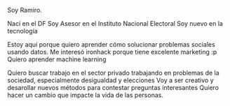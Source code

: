 Soy Ramiro. 

Nací en el DF
Soy Asesor en el Instituto Nacional Electoral
Soy nuevo en la tecnología

Estoy aquí porque quiero aprender cómo solucionar problemas sociales usando datos.
Me interesó ironhack porque tiene excelente marketing :p
Quiero aprender machine learning

Quiero buscar trabajo en el sector privado trabajando en problemas de la sociedad, especialmente desigualdad y elecciones
Voy a ser creativo y desarollar nuevos métodos para contestar preguntas interesantes
Quiero hacer un cambio que impacte la vida de las personas. 

